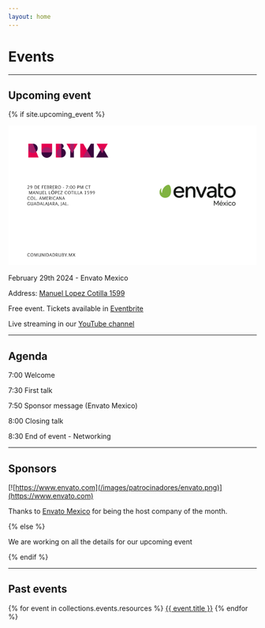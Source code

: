 ```yaml
---
layout: home
---
```


# Events

---

## Upcoming event

{% if site.upcoming_event %}

![](/images/eventos/febrero_2024/primer_anuncio.png)

February 29th 2024 - Envato Mexico

Address: [Manuel Lopez Cotilla 1599](https://maps.app.goo.gl/qUVV1rZGK5TfY9MU9)

Free event. Tickets available in [Eventbrite](https://www.eventbrite.com.mx/e/comunidad-ruby-mx-sesion-febrero-2024-tickets-826030538577)

Live streaming in our [YouTube channel](https://www.youtube.com/watch?v=P57KOw4-KC4)

---

## Agenda

7:00 Welcome

7:30 First talk

7:50 Sponsor message (Envato Mexico)

8:00 Closing talk

8:30 End of event - Networking

---

<!-- ## About our speakers -->

<!-- *David Sanchez* -->

<!-- Senior Software Engineer at Salesloft. He lives on coffee, his spirit is lifted by a good beer, and he loves pugs (they're too adorable). When he's not solving software problems, he's the proud dad of two little earthquakes that keep him in shape. He's always been passionate about Ruby but has a complicated soap opera relationship with javascript. -->

<!-- *Juan Perez-Tejeda* -->

<!-- He studied Linguistics and Full-Stack Web Development. He learned to program with Python, but as of 2020 he prefers to program with Ruby. He likes board games and riding his bike. -->

## Sponsors

[![https://www.envato.com](/images/patrocinadores/envato.png)](https://www.envato.com)

Thanks to [Envato Mexico](https://www.envato.com) for being the host company of the month.

{% else %}

We are working on all the details for our upcoming event

{% endif %}

---

## Past events

{% for event in collections.events.resources %}
 <a href="{{ event.relative_url }}">{{ event.title }}</a>
{% endfor %}
